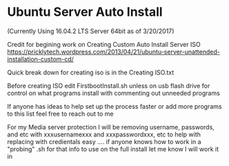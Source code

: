 # Ubuntu Server Auto Install 
(Currently Using 16.04.2 LTS Server 64bit as of 3/20/2017)

Credit for begining work on Creating Custom Auto Install Server ISO
https://pricklytech.wordpress.com/2013/04/21/ubuntu-server-unattended-installation-custom-cd/

Quick break down for creating iso is in the Creating ISO.txt

Before creating ISO edit FirstbootInstall.sh unless on usb flash drive for control on what programs install with commenting out unneeded programs

If anyone has ideas to help set up the process faster or add more programs to this list feel free to reach out to me

For my Media server protection I will be removing username, passwords, and etc with xxxusernamexxx and xxxpasswordxxx, etc to help with replacing with credientals easy .... if anyone knows how to work in a "probing" .sh for that info to use on the full install let me know I will work it in 

